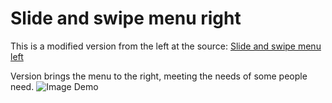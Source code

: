# Slide and swipe menu right
This is a modified version from the left at the source:
[Slide and swipe menu left](https://github.com/JoanClaret/slide-and-swipe-menu)

Version brings the menu to the right, meeting the needs of some people need.
![Image Demo](https://i.imgur.com/D1P6pJo.png)
